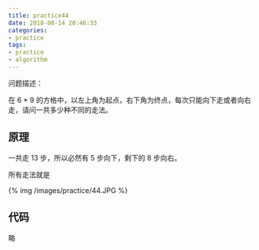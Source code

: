 ```yaml
---
title: practice44
date: 2018-08-14 20:46:33
categories:
- practice
tags:
- practice
- algorithm
---
```

问题描述：

在 6 * 9 的方格中，以左上角为起点，右下角为终点，每次只能向下走或者向右走，请问一共多少种不同的走法。

<!-- more -->

## 原理

一共走 13 步，所以必然有 5 步向下，剩下的 8 步向右。

所有走法就是

{% img /images/practice/44.JPG %}

## 代码

略
